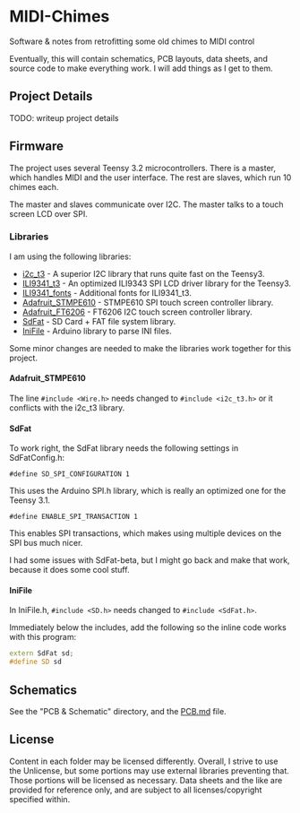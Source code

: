 # MIDI-Chimes
Software &amp; notes from retrofitting some old chimes to MIDI control

Eventually, this will contain schematics, PCB layouts, data sheets, and source
code to make everything work. I will add things as I get to them.

## Project Details

TODO: writeup project details

## Firmware

The project uses several Teensy 3.2 microcontrollers. There is a master, which
handles MIDI and the user interface. The rest are slaves, which run 10 chimes
each.

The master and slaves communicate over I2C. The master talks to a touch screen
LCD over SPI.

### Libraries

I am using the following libraries:

* [i2c_t3][] - A superior I2C library that runs quite fast on the Teensy3.
* [ILI9341_t3][] - An optimized ILI9343 SPI LCD driver library for the Teensy3.
* [ILI9341_fonts][] - Additional fonts for ILI9341_t3.
* [Adafruit_STMPE610][] - STMPE610 SPI touch screen controller library.
* [Adafruit_FT6206][] - FT6206 I2C touch screen controller library.
* [SdFat][] - SD Card + FAT file system library.
* [IniFile][] - Arduino library to parse INI files.

Some minor changes are needed to make the libraries work together for this
project.

#### Adafruit_STMPE610

The line `#include <Wire.h>` needs changed to `#include <i2c_t3.h>` or it
conflicts with the i2c_t3 library.

#### SdFat

To work right, the SdFat library needs the following settings in SdFatConfig.h:

`#define SD_SPI_CONFIGURATION 1`

This uses the Arduino SPI.h library, which is really an optimized one for the
Teensy 3.1.

`#define ENABLE_SPI_TRANSACTION 1`

This enables SPI transactions, which makes using multiple devices on the SPI bus
much nicer.

I had some issues with SdFat-beta, but I might go back and make that work,
because it does some cool stuff.

#### IniFile

In IniFile.h, `#include <SD.h>` needs changed to `#include <SdFat.h>`.

Immediately below the includes, add the following so the inline code works with
this program:

```c++
extern SdFat sd;
#define SD sd
```

## Schematics

See the "PCB & Schematic" directory, and the [PCB.md](Notes/PCB.md) file.

## License

Content in each folder may be licensed differently. Overall, I strive to use the
Unlicense, but some portions may use external libraries preventing that. Those
portions will be licensed as necessary. Data sheets and the like are provided
for reference only, and are subject to all licenses/copyright specified within.

[Adafruit_FT6206]: https://github.com/adafruit/Adafruit_FT6206_Library
[Adafruit_STMPE610]: https://github.com/adafruit/Adafruit_STMPE610
[i2c_t3]: https://github.com/nox771/i2c_t3
[ILI9341_fonts]: https://github.com/PaulStoffregen/ILI9341_fonts
[ILI9341_t3]: https://github.com/PaulStoffregen/ILI9341_t3
[SdFat]: https://github.com/greiman/SdFat
[IniFile]: https://github.com/stevemarple/IniFile
